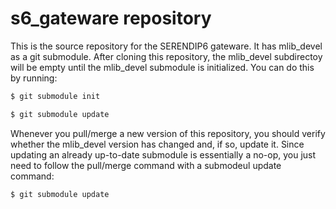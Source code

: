 # s6_gateware repository

This is the source repository for the SERENDIP6 gateware.  It has mlib_devel as
a git submodule.  After cloning this repository, the mlib_devel subdirectoy
will be empty until the mlib_devel submodule is initialized.  You can do this
by running:

```bash
$ git submodule init

$ git submodule update
```

Whenever you pull/merge a new version of this repository, you should verify
whether the mlib_devel version has changed and, if so, update it.  Since
updating an already up-to-date submodule is essentially a no-op, you just need
to follow the pull/merge command with a submodeul update command:

```bash
$ git submodule update
```
